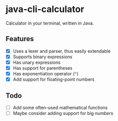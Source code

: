 # java-cli-calculator

Calculator in your terminal, written in Java.

## Features

- [x] Uses a lexer and parser, thus easily extendable
- [x] Supports binary expressions
- [x] Has unary expressions
- [x] Has support for parentheses
- [x] Has exponentiation operator (`^`)
- [x] Add support for floating-point numbers

## Todo

- [ ] Add some often-used mathematical functions
- [ ] Maybe consider adding support for big numbers
